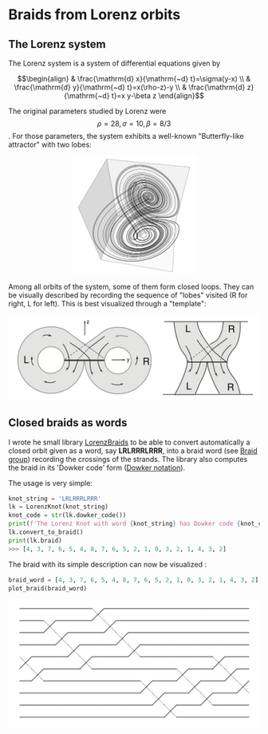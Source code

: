 # Braids from Lorenz orbits

## The Lorenz system
The Lorenz system is a system of differential equations given by
```math
\begin{align}
& \frac{\mathrm{d} x}{\mathrm{~d} t}=\sigma(y-x) \\
& \frac{\mathrm{d} y}{\mathrm{~d} t}=x(\rho-z)-y \\
& \frac{\mathrm{d} z}{\mathrm{~d} t}=x y-\beta z 
\end{align}
```

The original parameters studied by Lorenz were $$\rho=28, \sigma=10, \beta=8/3$$. For those parameters, the system exhibits a well-known "Butterfly-like attractor" with two lobes:

<html>
<body>
<p>
      <div style="text-align: center;">
	<img src="/images/Lorenz_Attractor.png" alt="Lorenz attractor" width="50%" >
      </div>
</p>
</body>
</html>
<html>
<body>

Among all orbits of the system, some of them form closed loops. They can be visually described by recording the sequence of "lobes" visited (R for right, L for left). This is best visualized through a "template":

![Lorenz Template](/images/Lorenz_LR.png)


## Closed braids as words
I wrote he small library [LorenzBraids](https://github.com/sylvainbonnot/LorenzBraids) to be able to convert automatically a closed orbit given as a word, say **LRLRRRLRRR**, into a braid word (see [Braid group](https://en.wikipedia.org/wiki/Braid_group)) recording the crossings of the strands.
The library also computes the braid in its 'Dowker code' form ([Dowker notation](https://en.wikipedia.org/wiki/Dowker–Thistlethwaite_notation)).

The usage is very simple:

```python
knot_string = 'LRLRRRLRRR'
lk = LorenzKnot(knot_string)
knot_code = str(lk.dowker_code())
print(f'The Lorenz Knot with word {knot_string} has Dowker code {knot_code}\n')
lk.convert_to_braid()
print(lk.braid)
>>> [4, 3, 7, 6, 5, 4, 8, 7, 6, 5, 2, 1, 0, 3, 2, 1, 4, 3, 2]

```

The braid with its simple description can now be visualized :
```python
braid_word = [4, 3, 7, 6, 5, 4, 8, 7, 6, 5, 2, 1, 0, 3, 2, 1, 4, 3, 2]
plot_braid(braid_word)

```

![Braid plot](/images/Lorenz_braid_plot.png)













